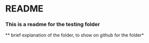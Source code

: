 # README

### This is a readme for the testing folder

** brief explanation of the folder, to show on github for the folder*
